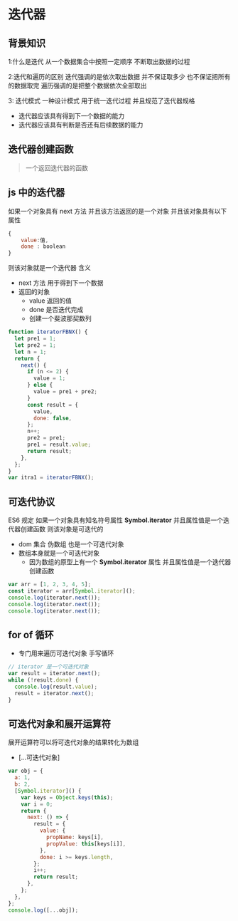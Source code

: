 # 迭代器

## 背景知识

1:什么是迭代
从一个数据集合中按照一定顺序 不断取出数据的过程

2:迭代和遍历的区别
迭代强调的是依次取出数据 并不保证取多少 也不保证把所有的数据取完
遍历强调的是把整个数据依次全部取出

3: 迭代模式
一种设计模式 用于统一迭代过程 并且规范了迭代器规格

- 迭代器应该具有得到下一个数据的能力
- 迭代器应该具有判断是否还有后续数据的能力

## 迭代器创建函数

> 一个返回迭代器的函数

## js 中的迭代器

如果一个对象具有 next 方法 并且该方法返回的是一个对象 并且该对象具有以下属性

```js
{
    value:值,
    done : boolean
}
```

则该对象就是一个迭代器
含义

- next 方法 用于得到下一个数据
- 返回的对象
  - value 返回的值
  - done 是否迭代完成
  - 创建一个斐波那契数列

```js
function iteratorFBNX() {
  let pre1 = 1;
  let pre2 = 1;
  let n = 1;
  return {
    next() {
      if (n <= 2) {
        value = 1;
      } else {
        value = pre1 + pre2;
      }
      const result = {
        value,
        done: false,
      };
      n++;
      pre2 = pre1;
      pre1 = result.value;
      return result;
    },
  };
}
var itra1 = iteratorFBNX();
```

## 可迭代协议

ES6 规定 如果一个对象具有知名符号属性 **Symbol.iterator** 并且属性值是一个迭代器创建函数 则该对象是可迭代的

- dom 集合 伪数组 也是一个可迭代对象
- 数组本身就是一个可迭代对象
  - 因为数组的原型上有一个 **Symbol.iterator** 属性 并且属性值是一个迭代器创建函数

```js
var arr = [1, 2, 3, 4, 5];
const iterator = arr[Symbol.iterator]();
console.log(iterator.next());
console.log(iterator.next());
console.log(iterator.next());
```

## for of 循环

- 专门用来遍历可迭代对象
  手写循环

```js
// iterator 是一个可迭代对象
var result = iterator.next();
while (!result.done) {
  console.log(result.value);
  result = iterator.next();
}
```

## 可迭代对象和展开运算符

展开运算符可以将可迭代对象的结果转化为数组

- [...可迭代对象]

```js
var obj = {
  a: 1,
  b: 2,
  [Symbol.iterator]() {
    var keys = Object.keys(this);
    var i = 0;
    return {
      next: () => {
        result = {
          value: {
            propName: keys[i],
            propValue: this[keys[i]],
          },
          done: i >= keys.length,
        };
        i++;
        return result;
      },
    };
  },
};
console.log([...obj]);
```
